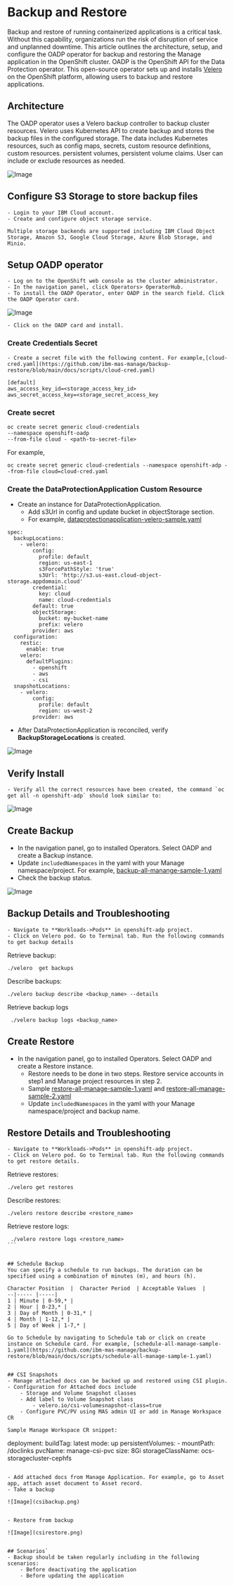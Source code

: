 # Backup and Restore

Backup and restore of running containerized applications is a critical task. Without this capability, organizations run the risk of disruption of service and unplanned downtime. This article outlines the architecture, setup, and configure the OADP operator for backup and restoring the Manage application in the OpenShift cluster. OADP is the OpenShift API for the Data Protection operator. This open-source operator sets up and installs [Velero](https://velero.io/) on the OpenShift platform, allowing users to backup and restore applications.

## Architecture
The OADP operator uses a Velero backup controller to backup cluster resources. Velero uses Kubernetes API to create backup and stores the backup files in the configured storage. The data includes Kubernetes resources, such as config maps, secrets, custom resource definitions, custom resources. persistent volumes, persistent volume claims. User can include or exclude resources as needed.


![Image](oadparch.png)


## Configure S3 Storage to store backup files
	- Login to your IBM Cloud account.
    - Create and configure object storage service.

	Multiple storage backends are supported including IBM Cloud Object Storage, Amazon S3, Google Cloud Storage, Azure Blob Storage, and Minio.
	
## Setup OADP operator
    - Log on to the OpenShift web console as the cluster administrator.
    - In the navigation panel, click Operators> OperatorHub.
    - To install the OADP Operator, enter OADP in the search field. Click the OADP Operator card.

![Image](operatorhub.png)
	
	
	- Click on the OADP card and install.

### Create Credentials Secret
    - Create a secret file with the following content. For example,[cloud-cred.yaml](https://github.com/ibm-mas-manage/backup-restore/blob/main/docs/scripts/cloud-cred.yaml)
	

```
[default]
aws_access_key_id=<storage_access_key_id>
aws_secret_access_key=<storage_secret_access_key

```

### Create secret

```
oc create secret generic cloud-credentials
--namespace openshift-oadp
--from-file cloud - <path-to-secret-file>
```

For example,
```
oc create secret generic cloud-credentials --namespace openshift-adp --from-file cloud=cloud-cred.yaml​
```

### Create the DataProtectionApplication Custom Resource

- Create an instance for DataProtectionApplication.
	- Add s3Url in config and update bucket in objectStorage section.
    - For example, [dataprotectionapplication-velero-sample.yaml](https://github.com/ibm-mas-manage/backup-restore/blob/main/docs/scripts/dataprotectionapplication-velero-sample.yaml)

```
spec:
  backupLocations:
    - velero:
        config:
          profile: default
          region: us-east-1
          s3ForcePathStyle: 'true'
          s3Url: 'http://s3.us-east.cloud-object-storage.appdomain.cloud'
        credential:
          key: cloud
          name: cloud-credentials
        default: true
        objectStorage:
          bucket: my-bucket-name
          prefix: velero
        provider: aws
  configuration:
    restic:
      enable: true
    velero:
      defaultPlugins:
        - openshift
        - aws
		- csi
  snapshotLocations:
    - velero:
        config:
          profile: default
          region: us-west-2
        provider: aws

```

- After DataProtectionApplication is reconciled, verify **BackupStorageLocations** is created.

![Image](location.png)

## Verify Install
	- Verify all the correct resources have been created, the command `oc get all -n openshift-adp` should look similar to:

![Image](verify.png)

## Create Backup
   - In the navigation panel, go to installed Operators. Select OADP and create a Backup instance.
   - Update `includedNamespaces` in the yaml with your Manage namespace/project. For example, [backup-all-manange-sample-1.yaml](https://github.com/ibm-mas-manage/backup-restore/blob/main/docs/scripts/backup-all-manange-sample-1.yaml)
   - Check the backup status.

![Image](backup.png) 


## Backup Details and Troubleshooting
    - Navigate to **Workloads->Pods** in openshift-adp project.
    - Click on Velero pod. Go to Terminal tab. Run the following commands to get backup details

Retrieve backup:

```
./velero  get backups

```

Describe backups:

```
./velero backup describe <backup_name> --details
```
Retrieve backup logs

```
 ./velero backup logs <backup_name>
```

## Create Restore
- In the navigation panel, go to installed Operators. Select OADP and create a Restore instance.
    - Restore needs to be done in two steps. Restore service accounts in step1 and Manage project resources in step 2.
    - Sample [restore-all-manage-sample-1.yaml](https://github.com/ibm-mas-manage/backup-restore/blob/main/docs/scripts/restore-all-manage-sample-1.yaml) and [restore-all-manage-sample-2.yaml](https://github.com/ibm-mas-manage/backup-restore/blob/main/docs/scripts/restore-all-manage-sample-2.yaml)
    - Update `includedNamespaces` in the yaml with your Manage namespace/project and backup name.

## Restore Details and Troubleshooting
    - Navigate to **Workloads->Pods** in openshift-adp project.
    - Click on Velero pod. Go to Terminal tab. Run the following commands to get restore details.

Retrieve restores:

```
./velero get restores
```

Describe restores:

```
./velero restore describe <restore_name>
```

Retrieve restore logs:

```
 ./velero restore logs <restore_name>
​```


## Schedule Backup
You can specify a schedule to run backups. The duration can be specified using a combination of minutes (m), and hours (h).

Character Position  |  Character Period  | Acceptable Values  | 
--|----- |-----|
1 | Minute | 0-59,* |
2 | Hour | 0-23,* |
3 | Day of Month | 0-31,* |
4 | Month | 1-12,* |
5 | Day of Week | 1-7,* |

Go to Schedule by navigating to Schedule tab or click on create instance on Schedule card. For example, [schedule-all-manage-sample-1.yaml](https://github.com/ibm-mas-manage/backup-restore/blob/main/docs/scripts/schedule-all-manage-sample-1.yaml)      


## CSI Snapshots
- Manage attached docs can be backed up and restored using CSI plugin.
- Configuration for Attached docs include
	- Storage and Volume Snapshot classes
	- Add label to Volume Snapshot class
		- velero.io/csi-volumesnapshot-class=true
	- Configure PVC/PV using MAS admin UI or add in Manage Workspace CR

Sample Manage Workspace CR snippet:

```
deployment:
      buildTag: latest
      mode: up
      persistentVolumes:
        - mountPath: /doclinks
          pvcName: manage-csi-pvc
          size: 8Gi
          storageClassName: ocs-storagecluster-cephfs
		  
```

- Add attached docs from Manage Application. For example, go to Asset app, attach asset document to Asset record.
- Take a backup 

![Image](csibackup.png) 


- Restore from backup

![Image](csirestore.png)


## Scenarios`
- Backup should be taken regularly including in the following scenarios:
	- Before deactivating the application
	- Before updating the application
